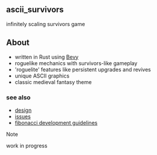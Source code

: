 ## ascii_survivors
infinitely scaling survivors game

## About
*  written in Rust using [Bevy](https://bevy.org/)
* roguelike mechanics with survivors-like gameplay
* 'roguelite' features like persistent upgrades and revives
* unique ASCII graphics
* classic medieval fantasy theme

### see also
* [design](https://github.com/proficiency/ascii_survivors/blob/main/design.md)
* [issues](https://github.com/proficiency/ascii_survivors/issues)
* [fibonacci development guidelines](https://github.com/proficiency/ascii_survivors/blob/main/design.md)

> [!NOTE]
> work in progress